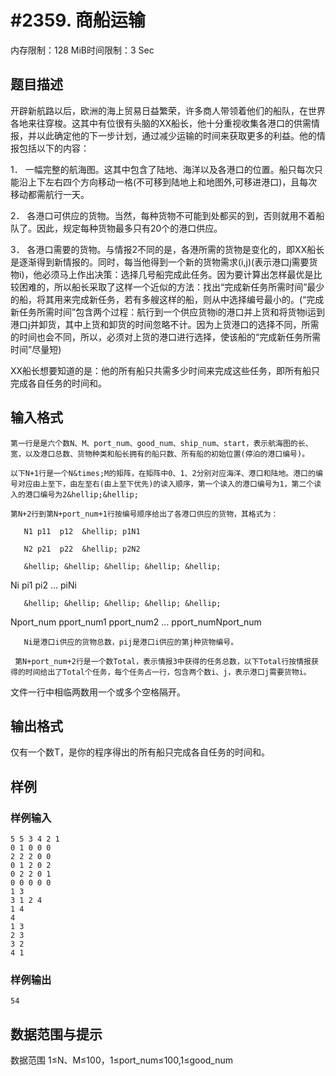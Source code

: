 # #2359. 商船运输

内存限制：128 MiB时间限制：3 Sec

## 题目描述

开辟新航路以后，欧洲的海上贸易日益繁荣，许多商人带领着他们的船队，在世界各地来往穿梭。这其中有位很有头脑的XX船长，他十分重视收集各港口的供需情报，并以此确定他的下一步计划，通过减少运输的时间来获取更多的利益。他的情报包括以下的内容：

1．           一幅完整的航海图。这其中包含了陆地、海洋以及各港口的位置。船只每次只能沿上下左右四个方向移动一格(不可移到陆地上和地图外,可移进港口)，且每次移动都需航行一天。

2．           各港口可供应的货物。当然，每种货物不可能到处都买的到，否则就用不着船队了。因此，规定每种货物最多只有20个的港口供应。

3．           各港口需要的货物。与情报2不同的是，各港所需的货物是变化的，即XX船长是逐渐得到新情报的。同时，每当他得到一个新的货物需求(i,j)(表示港口j需要货物i)，他必须马上作出决策：选择几号船完成此任务。因为要计算出怎样最优是比较困难的，所以船长采取了这样一个近似的方法：找出&ldquo;完成新任务所需时间&rdquo;最少的船，将其用来完成新任务，若有多艘这样的船，则从中选择编号最小的。(&ldquo;完成新任务所需时间&rdquo;包含两个过程：航行到一个供应货物i的港口并上货和将货物i运到港口j并卸货，其中上货和卸货的时间忽略不计。因为上货港口的选择不同，所需的时间也会不同，所以，必须对上货的港口进行选择，使该船的&ldquo;完成新任务所需时间&rdquo;尽量短)

XX船长想要知道的是：他的所有船只共需多少时间来完成这些任务，即所有船只完成各自任务的时间和。

 

## 输入格式

    第一行是是六个数N、M、port_num、good_num、ship_num、start，表示航海图的长、宽，以及港口总数、货物种类和船长拥有的船只数、所有船的初始位置(停泊的港口编号)。

    以下N+1行是一个N&times;M的矩阵，在矩阵中0、1、2分别对应海洋、港口和陆地。港口的编号对应由上至下，由左至右(由上至下优先)的读入顺序，第一个读入的港口编号为1，第二个读入的港口编号为2&hellip;&hellip;

    第N+2行到第N+port_num+1行按编号顺序给出了各港口供应的货物，其格式为：

       N1 p11  p12  &hellip; p1N1

       N2 p21  p22  &hellip; p2N2

       &hellip; &hellip; &hellip; &hellip; &hellip;

   Ni pi1  pi2  &hellip; piNi

       &hellip; &hellip; &hellip; &hellip; &hellip;

 Nport_num pport_num1 pport_num2 &hellip; pport_numNport_num

       Ni是港口i供应的货物总数，pij是港口i供应的第j种货物编号。

     第N+port_num+2行是一个数Total，表示情报3中获得的任务总数，以下Total行按情报获得的时间给出了Total个任务，每个任务占一行，包含两个数i、j，表示港口j需要货物i。

文件一行中相临两数用一个或多个空格隔开。

 

## 输出格式

 仅有一个数T，是你的程序得出的所有船只完成各自任务的时间和。

## 样例

### 样例输入

    
    5 5 3 4 2 1
    0 1 0 0 0
    2 2 2 0 0
    0 1 2 0 2
    0 2 2 0 1
    0 0 0 0 0
    1 3
    3 1 2 4
    1 4
    4
    1 3
    2 3
    3 2
    4 1
    
    

### 样例输出

    
    54
    
    

## 数据范围与提示

数据范围
       1&le;N、M&le;100，1&le;port_num&le;100,1&le;good_num
